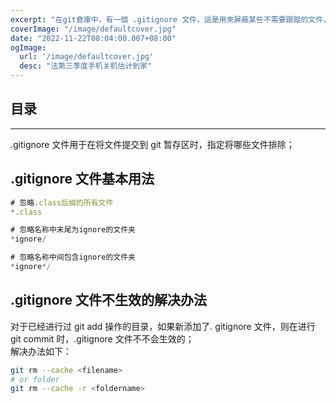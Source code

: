 ```yaml
---
excerpt: "在git倉庫中，有一個 .gitignore 文件，這是用來屏蔽某些不需要跟蹤的文件，其中的內容有归递效果，可以在文件（夾）名前加上 / 消除"
coverImage: "/image/defaultcover.jpg"
date: "2022-11-22T08:04:00.007+08:00"
ogImage:
  url: '/image/defaultcover.jpg'
  desc: "法第三季度手机关机估计到家"
---
```


<!-- 目录标题请假装看不见，用于内部自动生成目录时锚点使用 -->
## 目录
---  

.gitignore 文件用于在将文件提交到 git 暂存区时，指定将哪些文件排除；

## .gitignore 文件基本用法
```typescript
# 忽略.class后缀的所有文件
*.class

# 忽略名称中末尾为ignore的文件夹
*ignore/

# 忽略名称中间包含ignore的文件夹
*ignore*/
```

## .gitignore 文件不生效的解决办法
对于已经进行过 git add 操作的目录，如果新添加了. gitignore 文件，则在进行 git commit 时，.gitignore 文件不不会生效的；  
解决办法如下：
```bash
git rm --cache <filename>
# or folder
git rm --cache -r <foldername>
```